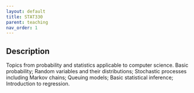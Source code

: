```yaml
---
layout: default
title: STAT330
parent: teaching
nav_order: 1
---
```


## Description
Topics from probability and statistics applicable to computer science. Basic probability; Random variables and their distributions; Stochastic processes including Markov chains; Queuing models; Basic statistical inference; Introduction to regression.

